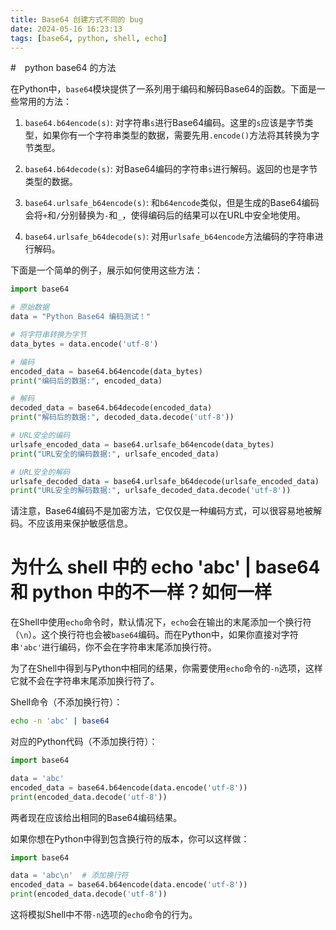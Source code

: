 ```yaml
---
title: Base64 创建方式不同的 bug
date: 2024-05-16 16:23:13
tags: [base64, python, shell, echo]
---
```


#　python base64 的方法

在Python中，`base64`模块提供了一系列用于编码和解码Base64的函数。下面是一些常用的方法：

1. `base64.b64encode(s)`: 对字符串`s`进行Base64编码。这里的`s`应该是字节类型，如果你有一个字符串类型的数据，需要先用`.encode()`方法将其转换为字节类型。

2. `base64.b64decode(s)`: 对Base64编码的字符串`s`进行解码。返回的也是字节类型的数据。

3. `base64.urlsafe_b64encode(s)`: 和`b64encode`类似，但是生成的Base64编码会将`+`和`/`分别替换为`-`和`_`，使得编码后的结果可以在URL中安全地使用。

4. `base64.urlsafe_b64decode(s)`: 对用`urlsafe_b64encode`方法编码的字符串进行解码。

下面是一个简单的例子，展示如何使用这些方法：

```python
import base64

# 原始数据
data = "Python Base64 编码测试！"

# 将字符串转换为字节
data_bytes = data.encode('utf-8')

# 编码
encoded_data = base64.b64encode(data_bytes)
print("编码后的数据:", encoded_data)

# 解码
decoded_data = base64.b64decode(encoded_data)
print("解码后的数据:", decoded_data.decode('utf-8'))

# URL安全的编码
urlsafe_encoded_data = base64.urlsafe_b64encode(data_bytes)
print("URL安全的编码数据:", urlsafe_encoded_data)

# URL安全的解码
urlsafe_decoded_data = base64.urlsafe_b64decode(urlsafe_encoded_data)
print("URL安全的解码数据:", urlsafe_decoded_data.decode('utf-8'))
```

请注意，Base64编码不是加密方法，它仅仅是一种编码方式，可以很容易地被解码。不应该用来保护敏感信息。


# 为什么 shell 中的 echo 'abc' | base64 和 python 中的不一样？如何一样

在Shell中使用`echo`命令时，默认情况下，`echo`会在输出的末尾添加一个换行符（`\n`）。这个换行符也会被`base64`编码。而在Python中，如果你直接对字符串`'abc'`进行编码，你不会在字符串末尾添加换行符。

为了在Shell中得到与Python中相同的结果，你需要使用`echo`命令的`-n`选项，这样它就不会在字符串末尾添加换行符了。

Shell命令（不添加换行符）：

```sh
echo -n 'abc' | base64
```

对应的Python代码（不添加换行符）：

```python
import base64

data = 'abc'
encoded_data = base64.b64encode(data.encode('utf-8'))
print(encoded_data.decode('utf-8'))
```

两者现在应该给出相同的Base64编码结果。

如果你想在Python中得到包含换行符的版本，你可以这样做：

```python
import base64

data = 'abc\n'  # 添加换行符
encoded_data = base64.b64encode(data.encode('utf-8'))
print(encoded_data.decode('utf-8'))
```

这将模拟Shell中不带`-n`选项的`echo`命令的行为。